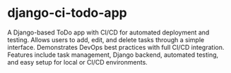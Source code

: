 # django-ci-todo-app
A Django-based ToDo app with CI/CD for automated deployment and testing. Allows users to add, edit, and delete tasks through a simple interface. Demonstrates DevOps best practices with full CI/CD integration. Features include task management, Django backend, automated testing, and easy setup for local or CI/CD environments.
